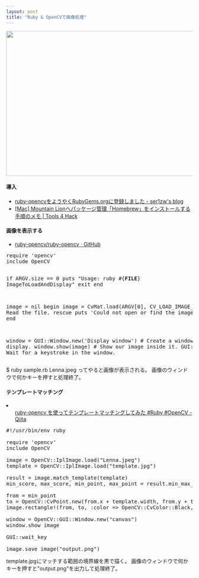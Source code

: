 ```yaml
---
layout: post
title: "Ruby & OpenCVで画像処理"
---
```

<img src="http://blog.nocorica.jp/wp-content/uploads/2013/02/cv1-e1359880824316.png" alt="" width="650" height="391" class="alignnone size-full wp-image-93" /><!--more-->
<h4>導入</h4>
<ul>
<li><a href="http://ser1zw.hatenablog.com/entry/2013/01/29/235320">ruby-opencvをようやくRubyGems.orgに登録しました - ser1zw's blog</a></li>
<li><a href="http://tools4hack.santalab.me/howto-mountainlion-install-homebrew.html">[Mac] Mountain Lionへパッケージ管理「Homebrew」をインストールする手順のメモ | Tools 4 Hack</a></li>
</ul>

<h4>画像を表示する</h4>
<ul>
<li><a href="https://github.com/ruby-opencv/ruby-opencv">ruby-opencv/ruby-opencv · GitHub</a></li>
</ul>
<pre class="lang:ruby decode:true " title="sample.rb" >
require 'opencv'
include OpenCV

if ARGV.size == 0
  puts "Usage: ruby #{__FILE__} ImageToLoadAndDisplay"
  exit
end

image = nil
begin
  image = CvMat.load(ARGV[0], CV_LOAD_IMAGE_COLOR) # Read the file.
rescue
  puts 'Could not open or find the image.'
  exit
end

window = GUI::Window.new('Display window') # Create a window for display.
window.show(image) # Show our image inside it.
GUI::wait_key # Wait for a keystroke in the window.
</pre>

<p>
$ ruby sample.rb Lenna.jpeg ってやると画像が表示される。
画像のウィンドウで何かキーを押すと処理終了。
<br/>
</p>

<h4>テンプレートマッチング</h4>
<li><ul>
<a href="http://qiita.com/items/9f277d7fc0479c9f4ca4">ruby-opencv を使ってテンプレートマッチングしてみた #Ruby #OpenCV - Qiita</a>
</li></ul>

<pre class="lang:ruby decode:true " title="matching.rb" >
#!/usr/bin/env ruby

require 'opencv'
include OpenCV

image = OpenCV::IplImage.load("Lenna.jpeg")
template = OpenCV::IplImage.load("template.jpg")

result = image.match_template(template)
min_score, max_score, min_point, max_point = result.min_max_loc

from = min_point
to = OpenCV::CvPoint.new(from.x + template.width, from.y + template.height)
image.rectangle!(from, to, :color =&gt; OpenCV::CvColor::Black, :thickness =&gt; 1)

window = OpenCV::GUI::Window.new("canvas")
window.show image

GUI::wait_key

image.save_image("output.png")
</pre> 

<p>
template.jpgにマッチする範囲の境界線を黒で描く。
画像のウィンドウで何かキーを押すと"output.png"を出力して処理終了。
</p>
